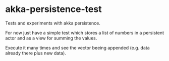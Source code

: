 # akka-persistence-test

Tests and experiments with akka persistence.

For now just have a simple test which stores a list of numbers in a persistent actor and as a view for summing the values.

Execute it many times and see the vector beeing appended (e.g. data already there plus new data).


